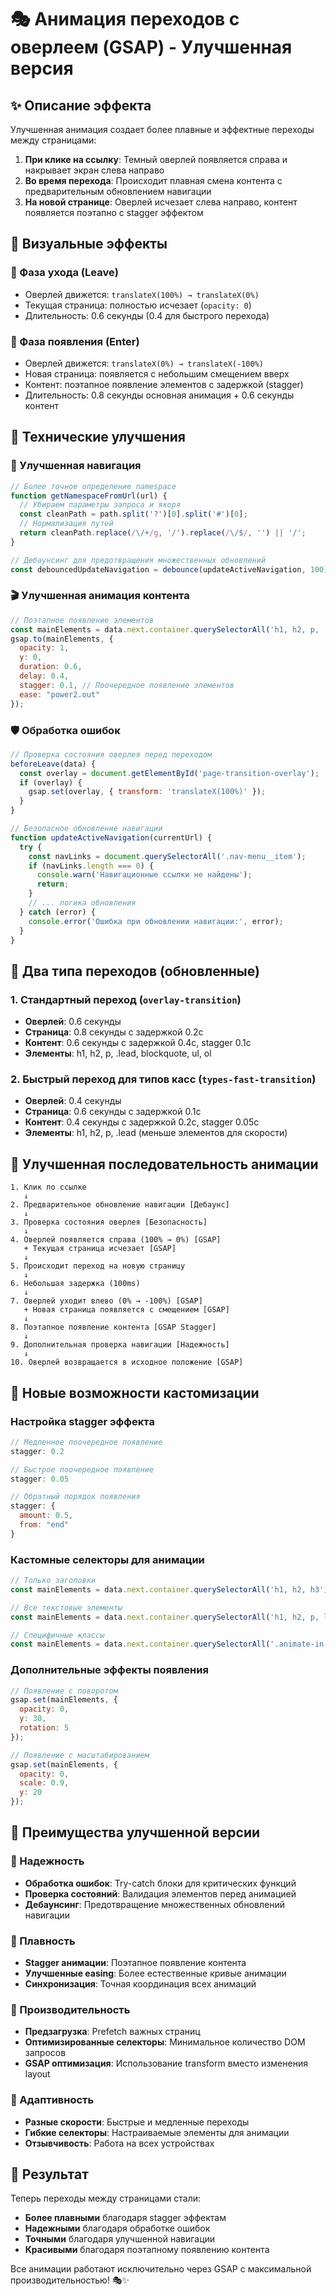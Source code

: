 # 🎭 Анимация переходов с оверлеем (GSAP) - Улучшенная версия

## ✨ Описание эффекта

Улучшенная анимация создает более плавные и эффектные переходы между страницами:

1. **При клике на ссылку**: Темный оверлей появляется справа и накрывает экран слева направо
2. **Во время перехода**: Происходит плавная смена контента с предварительным обновлением навигации
3. **На новой странице**: Оверлей исчезает слева направо, контент появляется поэтапно с stagger эффектом

## 🎨 Визуальные эффекты

### 🚀 Фаза ухода (Leave)
- Оверлей движется: `translateX(100%) → translateX(0%)`
- Текущая страница: полностью исчезает (`opacity: 0`)
- Длительность: 0.6 секунды (0.4 для быстрого перехода)

### 🎯 Фаза появления (Enter)
- Оверлей движется: `translateX(0%) → translateX(-100%)`
- Новая страница: появляется с небольшим смещением вверх
- Контент: поэтапное появление элементов с задержкой (stagger)
- Длительность: 0.8 секунды основная анимация + 0.6 секунды контент

## 🔧 Технические улучшения

### 📍 Улучшенная навигация
```javascript
// Более точное определение namespace
function getNamespaceFromUrl(url) {
  // Убираем параметры запроса и якоря
  const cleanPath = path.split('?')[0].split('#')[0];
  // Нормализация путей
  return cleanPath.replace(/\/+/g, '/').replace(/\/$/, '') || '/';
}

// Дебаунсинг для предотвращения множественных обновлений
const debouncedUpdateNavigation = debounce(updateActiveNavigation, 100);
```

### 🎬 Улучшенная анимация контента
```javascript
// Поэтапное появление элементов
const mainElements = data.next.container.querySelectorAll('h1, h2, p, .lead, blockquote, ul, ol');
gsap.to(mainElements, {
  opacity: 1,
  y: 0,
  duration: 0.6,
  delay: 0.4,
  stagger: 0.1, // Поочередное появление элементов
  ease: "power2.out"
});
```

### 🛡️ Обработка ошибок
```javascript
// Проверка состояния оверлея перед переходом
beforeLeave(data) {
  const overlay = document.getElementById('page-transition-overlay');
  if (overlay) {
    gsap.set(overlay, { transform: 'translateX(100%)' });
  }
}

// Безопасное обновление навигации
function updateActiveNavigation(currentUrl) {
  try {
    const navLinks = document.querySelectorAll('.nav-menu__item');
    if (navLinks.length === 0) {
      console.warn('Навигационные ссылки не найдены');
      return;
    }
    // ... логика обновления
  } catch (error) {
    console.error('Ошибка при обновлении навигации:', error);
  }
}
```

## 🎯 Два типа переходов (обновленные)

### 1. Стандартный переход (`overlay-transition`)
- **Оверлей**: 0.6 секунды
- **Страница**: 0.8 секунды с задержкой 0.2с
- **Контент**: 0.6 секунды с задержкой 0.4с, stagger 0.1с
- **Элементы**: h1, h2, p, .lead, blockquote, ul, ol

### 2. Быстрый переход для типов касс (`types-fast-transition`)
- **Оверлей**: 0.4 секунды
- **Страница**: 0.6 секунды с задержкой 0.1с
- **Контент**: 0.4 секунды с задержкой 0.2с, stagger 0.05с
- **Элементы**: h1, h2, p, .lead (меньше элементов для скорости)

## 🔄 Улучшенная последовательность анимации

```
1. Клик по ссылке
   ↓
2. Предварительное обновление навигации [Дебаунс]
   ↓
3. Проверка состояния оверлея [Безопасность]
   ↓
4. Оверлей появляется справа (100% → 0%) [GSAP]
   + Текущая страница исчезает [GSAP]
   ↓
5. Происходит переход на новую страницу
   ↓
6. Небольшая задержка (100ms)
   ↓
7. Оверлей уходит влево (0% → -100%) [GSAP]
   + Новая страница появляется с смещением [GSAP]
   ↓
8. Поэтапное появление контента [GSAP Stagger]
   ↓
9. Дополнительная проверка навигации [Надежность]
   ↓
10. Оверлей возвращается в исходное положение [GSAP]
```

## 🎨 Новые возможности кастомизации

### Настройка stagger эффекта
```javascript
// Медленное поочередное появление
stagger: 0.2

// Быстрое поочередное появление
stagger: 0.05

// Обратный порядок появления
stagger: {
  amount: 0.5,
  from: "end"
}
```

### Кастомные селекторы для анимации
```javascript
// Только заголовки
const mainElements = data.next.container.querySelectorAll('h1, h2, h3');

// Все текстовые элементы
const mainElements = data.next.container.querySelectorAll('h1, h2, p, li, blockquote');

// Специфичные классы
const mainElements = data.next.container.querySelectorAll('.animate-in');
```

### Дополнительные эффекты появления
```javascript
// Появление с поворотом
gsap.set(mainElements, {
  opacity: 0,
  y: 30,
  rotation: 5
});

// Появление с масштабированием
gsap.set(mainElements, {
  opacity: 0,
  scale: 0.9,
  y: 20
});
```

## 🚀 Преимущества улучшенной версии

### 🎯 Надежность
- **Обработка ошибок**: Try-catch блоки для критических функций
- **Проверка состояний**: Валидация элементов перед анимацией
- **Дебаунсинг**: Предотвращение множественных обновлений навигации

### 🎨 Плавность
- **Stagger анимации**: Поэтапное появление контента
- **Улучшенные easing**: Более естественные кривые анимации
- **Синхронизация**: Точная координация всех анимаций

### 🔧 Производительность
- **Предзагрузка**: Prefetch важных страниц
- **Оптимизированные селекторы**: Минимальное количество DOM запросов
- **GSAP оптимизация**: Использование transform вместо изменения layout

### 📱 Адаптивность
- **Разные скорости**: Быстрые и медленные переходы
- **Гибкие селекторы**: Настраиваемые элементы для анимации
- **Отзывчивость**: Работа на всех устройствах

## 🎉 Результат

Теперь переходы между страницами стали:
- **Более плавными** благодаря stagger эффектам
- **Надежными** благодаря обработке ошибок
- **Точными** благодаря улучшенной навигации
- **Красивыми** благодаря поэтапному появлению контента

Все анимации работают исключительно через GSAP с максимальной производительностью! 🎭✨ 